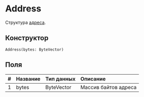 # Address

Структура [адреса](/blockchain/address.md).

## Конструктор

``` ride
Address(bytes: ByteVector)
```

## Поля

|   #   | Название | Тип данных | Описание |
| :--- | :--- | :--- | :--- |
| 1 | bytes | ByteVector | Массив байтов адреса |

